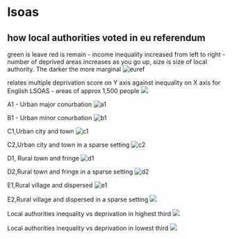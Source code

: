 # lsoas

## how local authorities voted in eu referendum

green is leave red is remain - income inequality increased from left to right - number of deprived areas increases as you go up, size is size of local authority.  The darker the more marginal
![euref](euref.png)


relates multiple deprivation score on Y axis against inequality on X axis for English LSOAS - areas of approx 1,500 people
![](lsoas.png)



A1 - Urban major conurbation
![a1](a1.png)

B1 - Urban minor conurbation
![b1](b1.png)

C1,Urban city and town
![c1](c1.png)

C2,Urban city and town in a sparse setting
![c2](c2.png)

D1, Rural town and fringe
![d1](d1.png)

D2,Rural town and fringe in a sparse setting
![d2](d2.png)

E1,Rural village and dispersed
![e1](e1.png)

E2,Rural village and dispersed in a sparse setting
![](e2.png)

Local authorities inequality vs deprivation in highest third
![](lavs3.png)

Local authorities inequality vs deprivation in lowest third
![](lavstop3.png)
